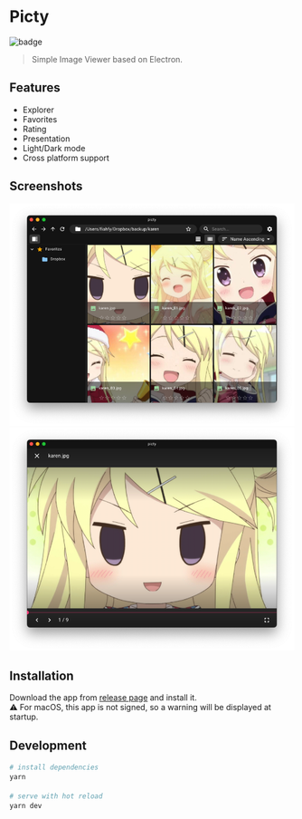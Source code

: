 # Picty

![badge](https://github.com/fiahfy/picty/workflows/Electron/badge.svg)

> Simple Image Viewer based on Electron.

## Features

- Explorer
- Favorites
- Rating
- Presentation
- Light/Dark mode
- Cross platform support

## Screenshots

![screenshot](.github/img/screenshot1.png)
![screenshot](.github/img/screenshot2.png)

## Installation

Download the app from [release page](https://github.com/fiahfy/picty/releases) and install it.  
:warning: For macOS, this app is not signed, so a warning will be displayed at startup.

## Development

```bash
# install dependencies
yarn

# serve with hot reload
yarn dev
```
